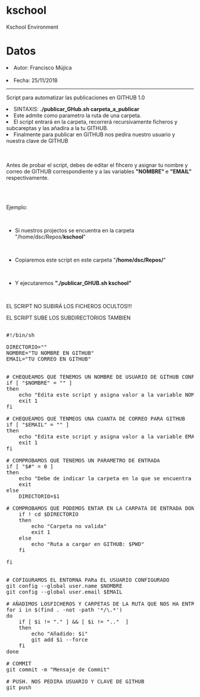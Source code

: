 # kschool
Kschool Environment

# Datos

<li>Autor:	Francisco Mújica</li>
<br>
<li>Fecha:	25/11/2018</li>

<hr>

Script para automatizar las publicaciones en GITHUB 1.0

<li>SINTAXIS:  <b>./publicar_GHub.sh carpeta_a_publicar</b></li>

<li>Este admite como parametro la ruta de una carpeta.</li>

<li>El script entrará en la carpeta, recorrerá recursivamente ficheros y subcareptas y las añadira a la tu GITHUB.</li>

<li>Finalmente para publicar en GITHUB nos pedira nuestro usuario y nuestra clave de GITHUB</li>

<br>
<br>

Antes de probar el script, debes de editar el fihcero y asignar tu nombre y correo de GITHUB correspondiente y a las variables <b>"NOMBRE" </b> e <b>"EMAIL"</b> respectivamente.

<br>
<br>

Ejemplo:

<br>

* Si nuestros projectos se encuentra en la carpeta "/home/dsc/Repos/<b>kschool</b>"

<br>

* Copiaremos este script en este carpeta "<b>/home/dsc/Repos/</b>"

<br>

* Y ejecutaremos <b>"./publicar_GHUB.sh kschool"</b>

<br>

EL SCRIPT NO SUBIRÁ LOS FICHEROS OCULTOS!!!

EL SCRIPT SUBE LOS SUBDIRECTORIOS TAMBIEN

<pre>

#!/bin/sh

DIRECTORIO=""
NOMBRE="TU NOMBRE EN GITHUB"
EMAIL="TU CORREO EN GITHUB"


# CHEQUEAMOS QUE TENEMOS UN NOMBRE DE USUARIO DE GITHUB CONFIGURADO
if [ "$NOMBRE" = "" ]
then
 	echo "Edita este script y asigna valor a la variable NOMBRE con tu nombre en GITHUB"
	exit 1
fi

# CHEQUEAMOS QUE TENMEOS UNA CUANTA DE CORREO PARA GITHUB
if [ "$EMAIL" = "" ]
then
 	echo "Edita este script y asigna valor a la variable EMAIL con tu correo en GITHUB"
	exit 1
fi

# COMPROBAMOS QUE TENEMOS UN PARAMETRO DE ENTRADA
if [ "$#" = 0 ] 
then
	echo "Debe de indicar la carpeta en la que se encuentra el projecto a publicar"
	exit
else
  	DIRECTORIO=$1

# COMPROBAMOS QUE PODEMOS ENTAR EN LA CARPATA DE ENTRADA DONDE ESTA NUESTRO PROYECTO
	if ! cd $DIRECTORIO
	then
		echo "Carpeta no valida"
		exit 1  
	else 
		echo "Ruta a cargar en GITHUB: $PWD"
	fi

fi


# COFIGURAMOS EL ENTORNA PARa EL USUARIO CONFIGURADO
git config --global user.name $NOMBRE
git config --global user.email $EMAIL

# AÑADIMOS LOSFICHEROS Y CARPETAS DE LA RUTA QUE NOS HA ENTRADO COMO PARAMETRO
for i in $(find . -not -path '*/\.*')
do
	if [ $i != "." ] && [ $i != ".."  ]
	then
		echo "Añadido: $i"
		git add $i --force
	fi
done

# COMMIT
git commit -m "Mensaje de Commit"

# PUSH. NOS PEDIRA USUARIO Y CLAVE DE GITHUB
git push

</pre>






